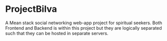 # ProjectBilva
A Mean stack social networking web-app project for spiritual seekers. Both Frontend and Backend is within this project but they are logically separated such that they can be hosted in separate servers.
